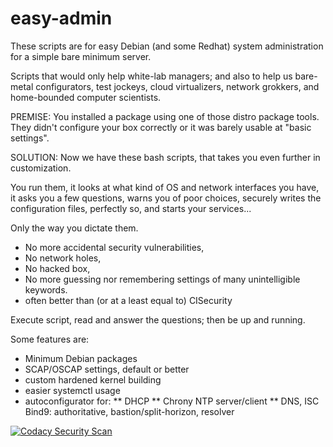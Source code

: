# easy-admin
These scripts are for easy Debian (and some Redhat) system administration for a
simple bare minimum server.

Scripts that would only help white-lab managers; and also to help us bare-metal configurators, test jockeys, cloud virtualizers, network grokkers, and home-bounded computer scientists.

PREMISE: You installed a package using one of those distro package tools. They didn't configure your box correctly or it was barely usable at "basic settings".

SOLUTION: Now we have these bash scripts, that takes you even further in customization.

You run them,
it looks at what kind of OS and network interfaces you have,
it asks you a few questions, warns you of poor choices,
securely writes the configuration files, perfectly so,
and starts your services...

Only the way you dictate them.

* No more accidental security vulnerabilities,
* No network holes,
* No hacked box,
* No more guessing nor remembering settings of many unintelligible keywords.
* often better than (or at a least equal to) CISecurity

Execute script, read and answer the questions; then be up and running.

Some features are:

* Minimum Debian packages
* SCAP/OSCAP settings, default or better
* custom hardened kernel building
* easier systemctl usage
* autoconfigurator for:
** DHCP
** Chrony NTP server/client
** DNS, ISC Bind9: authoritative, bastion/split-horizon, resolver


[![Codacy Security Scan](https://github.com/egberts/easy-admin/actions/workflows/codacy-analysis.yml/badge.svg)](https://github.com/egberts/easy-admin/actions/workflows/codacy-analysis.yml)
